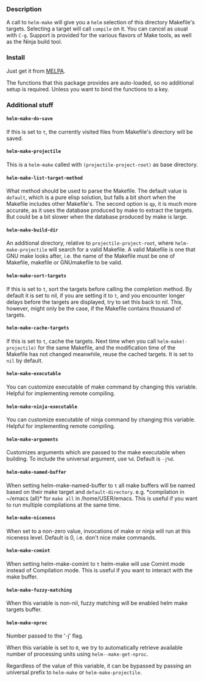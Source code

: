  ### Description

A call to `helm-make` will give you a `helm` selection of this directory
Makefile's targets. Selecting a target will call `compile` on it. You can cancel
as usual with `C-g`. Support is provided for the various flavors of Make tools,
as well as the Ninja build tool.

### Install

Just get it from [MELPA](http://melpa.org/).

The functions that this package provides are auto-loaded, so no
additional setup is required. Unless you want to bind the functions to
a key.

### Additional stuff

#### `helm-make-do-save`

If this is set to `t`, the currently visited files from Makefile's
directory will be saved.

#### `helm-make-projectile`

This is a `helm-make` called with `(projectile-project-root)` as base directory.

#### `helm-make-list-target-method`

What method should be used to parse the Makefile. The default value is
`default`, which is a pure elisp solution, but falls a bit short when the
Makefile includes other Makefile's. The second option is `qp`, it is much more
accurate, as it uses the database produced by make to extract the targets. But
could be a bit slower when the database produced by make is large.

#### `helm-make-build-dir`

An additional directory, relative to `projectile-project-root`, where
`helm-make-projectile` will search for a valid Makefile. A valid Makefile is
one that GNU make looks after, i.e. the name of the Makefile must be one of
Makefile, makefile or GNUmakefile to be valid.

#### `helm-make-sort-targets`

If this is set to `t`, sort the targets before calling the completion method.
By default it is set to nil, if you are setting it to `t`, and you encounter
longer delays before the targets are displayed, try to set this back to nil.
This, however, might only be the case, if the Makefile contains thousand of
targets.

#### `helm-make-cache-targets`

If this is set to `t`, cache the targets. Next time when you call
`helm-make(-projectile)` for the same Makefile, and the modification time of
the Makefile has not changed meanwhile, reuse the cached targets.
It is set to `nil` by default.

#### `helm-make-executable`

You can customize executable of make command by changing this variable. Helpful
for implementing remote compiling.

#### `helm-make-ninja-executable`

You can customize executable of ninja command by changing this variable. Helpful
for implementing remote compiling.

#### `helm-make-arguments`

Customizes arguments which are passed to the make executable when building. To
include the universal argument, use `%d`. Default is `-j%d`.

#### `helm-make-named-buffer`

When setting helm-make-named-buffer to `t` all make buffers will be named
based on their make target and `default-directory`. e.g. \*compilation in
~/emacs (all)\* for `make all` in /home/USER/emacs. This is useful if you want
to run multiple compilations at the same time.

#### `helm-make-niceness`

When set to a non-zero value, invocations of make or ninja will run at this
niceness level. Default is 0, i.e. don't nice make commands.


#### `helm-make-comint`

When setting helm-make-comint to `t` helm-make will use Comint mode instead of
Compilation mode. This is useful if you want to interact with the make buffer.

#### `helm-make-fuzzy-matching`

When this variable is non-nil, fuzzy matching will be enabled helm make
targets buffer.

#### `helm-make-nproc`

Number passed to the '-j' flag.

When this variable is set to `0`, we try to automatically retrieve available
number of processing units using `helm--make-get-nproc`.

Regardless of the value of this variable, it can be bypassed by
passing an universal prefix to `helm-make` or `helm-make-projectile`.
